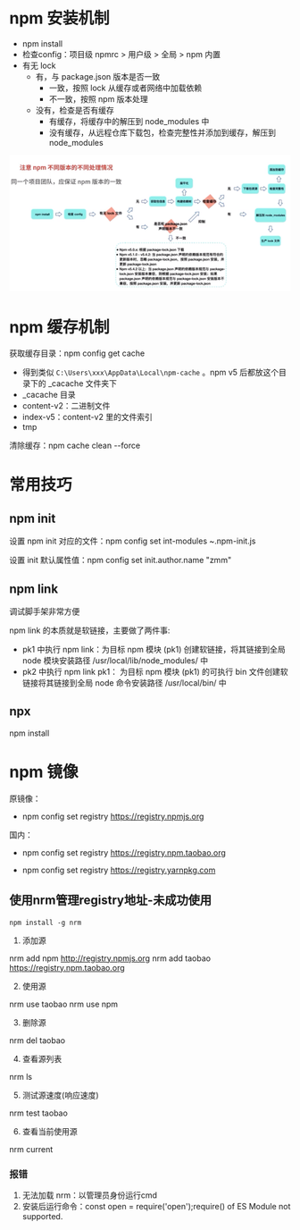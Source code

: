 # npm 安装机制

- npm install
- 检查config：项目级 npmrc > 用户级 > 全局 > npm 内置
- 有无 lock
  - 有，与 package.json 版本是否一致
    - 一致，按照  lock 从缓存或者网络中加载依赖
    - 不一致，按照 npm 版本处理
  - 没有，检查是否有缓存
    - 有缓存，将缓存中的解压到 node_modules 中
    - 没有缓存，从远程仓库下载包，检查完整性并添加到缓存，解压到 node_modules

![image-20230822165836543](npm机制.assets/image-20230822165836543.png)

# npm 缓存机制

获取缓存目录：npm config get cache

- 得到类似 `C:\Users\xxx\AppData\Local\npm-cache` 。npm v5 后都放这个目录下的 _cacache 文件夹下
-  _cacache 目录
  - content-v2：二进制文件
  - index-v5：content-v2 里的文件索引
  - tmp

清除缓存：npm cache clean --force

# 常用技巧

## npm init

设置 npm init 对应的文件：npm config set int-modules ~\.npm-init.js

设置 init 默认属性值：npm config set init.author.name "zmm"

## npm link

调试脚手架非常方便

npm link 的本质就是软链接，主要做了两件事:

- pk1 中执行 npm link：为目标 npm 模块 (pk1) 创建软链接，将其链接到全局 node 模块安装路径 /usr/local/lib/node_modules/ 中
- pk2 中执行 npm link pk1： 为目标 npm 模块 (pk1) 的可执行 bin 文件创建软链接将其链接到全局 node 命令安装路径 /usr/local/bin/ 中

## npx

npm install 

# npm 镜像

原镜像：

- npm config set registry https://registry.npmjs.org 

国内：

- npm config set registry https://registry.npm.taobao.org 

- npm config set registry https://registry.yarnpkg.com

## 使用nrm管理registry地址-未成功使用

```
npm install -g nrm
```

1. 添加源

nrm add npm http://registry.npmjs.org
nrm add taobao https://registry.npm.taobao.org

2. 使用源

nrm use taobao
nrm use npm

3. 删除源

nrm del taobao

4. 查看源列表

nrm ls

5. 测试源速度(响应速度)

nrm test taobao

6. 查看当前使用源

nrm current



### 报错

1. 无法加载 nrm：以管理员身份运行cmd
2. 安装后运行命令：const open = require('open');require() of ES Module not supported.





